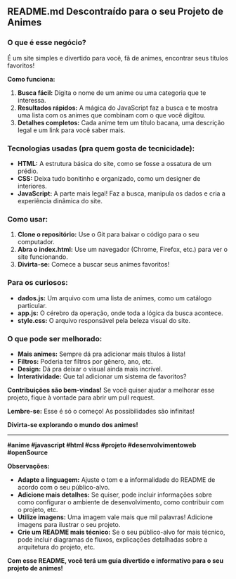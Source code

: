 ## **README.md Descontraído para o seu Projeto de Animes**

### **O que é esse negócio?**

É um site simples e divertido para você, fã de animes, encontrar seus títulos favoritos! 

**Como funciona:**

1. **Busca fácil:** Digita o nome de um anime ou uma categoria que te interessa.
2. **Resultados rápidos:** A mágica do JavaScript faz a busca e te mostra uma lista com os animes que combinam com o que você digitou.
3. **Detalhes completos:** Cada anime tem um título bacana, uma descrição legal e um link para você saber mais.

### **Tecnologias usadas (pra quem gosta de tecnicidade):**

* **HTML:** A estrutura básica do site, como se fosse a ossatura de um prédio.
* **CSS:** Deixa tudo bonitinho e organizado, como um designer de interiores.
* **JavaScript:** A parte mais legal! Faz a busca, manipula os dados e cria a experiência dinâmica do site.

### **Como usar:**

1. **Clone o repositório:** Use o Git para baixar o código para o seu computador.
2. **Abra o index.html:** Use um navegador (Chrome, Firefox, etc.) para ver o site funcionando.
3. **Divirta-se:** Comece a buscar seus animes favoritos!

### **Para os curiosos:**

* **dados.js:** Um arquivo com uma lista de animes, como um catálogo particular.
* **app.js:** O cérebro da operação, onde toda a lógica da busca acontece.
* **style.css:** O arquivo responsável pela beleza visual do site.

### **O que pode ser melhorado:**

* **Mais animes:** Sempre dá pra adicionar mais títulos à lista!
* **Filtros:** Poderia ter filtros por gênero, ano, etc.
* **Design:** Dá pra deixar o visual ainda mais incrível.
* **Interatividade:** Que tal adicionar um sistema de favoritos?

**Contribuições são bem-vindas!** Se você quiser ajudar a melhorar esse projeto, fique à vontade para abrir um pull request.

**Lembre-se:** Esse é só o começo! As possibilidades são infinitas! 

**Divirta-se explorando o mundo dos animes!** 

---

**#anime #javascript #html #css #projeto #desenvolvimentoweb #openSource**

**Observações:**

* **Adapte a linguagem:** Ajuste o tom e a informalidade do README de acordo com o seu público-alvo.
* **Adicione mais detalhes:** Se quiser, pode incluir informações sobre como configurar o ambiente de desenvolvimento, como contribuir com o projeto, etc.
* **Utilize imagens:** Uma imagem vale mais que mil palavras! Adicione imagens para ilustrar o seu projeto.
* **Crie um README mais técnico:** Se o seu público-alvo for mais técnico, pode incluir diagramas de fluxos, explicações detalhadas sobre a arquitetura do projeto, etc.

**Com esse README, você terá um guia divertido e informativo para o seu projeto de animes!**
